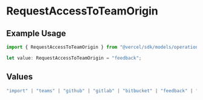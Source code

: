 # RequestAccessToTeamOrigin

## Example Usage

```typescript
import { RequestAccessToTeamOrigin } from "@vercel/sdk/models/operations";

let value: RequestAccessToTeamOrigin = "feedback";
```

## Values

```typescript
"import" | "teams" | "github" | "gitlab" | "bitbucket" | "feedback" | "organization-teams" | "mail" | "link" | "saml" | "dsync"
```